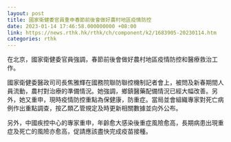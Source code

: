 ```yaml
---
layout: post
title: 國家衛健委官員重申春節前後會做好農村地區疫情防控
date: 2023-01-14 17:46:58.000000000 +08:00
link: https://news.rthk.hk/rthk/ch/component/k2/1683905-20230114.htm
categories: rthk
---
```


在北京，國家衛健委官員強調，春節前後會做好農村地區疫情防控和醫療救治工作。

國家衛健委醫政司司長焦雅輝在國務院聯防聯控機制記者會上，被問及新春期間人員流動，農村對治療的準備情況。她強調，鄉鎮醫藥配備情況已經大幅改善。另外，她又重申，現時疫情防控重點為保健康，防重症。當局並會組織專家對死亡病例作出重點調查，按乙類乙管規定及時更新相關數據並向外公布。

另外，中國疾控中心的專家重申，年齡愈大感染後重症風險愈高，長期病患出現重症及死亡的風險亦愈高，促請應該盡快完成疫苗接種。
